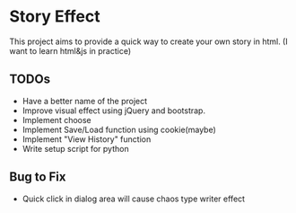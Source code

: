 # Story Effect

This project aims to provide a quick way to create your own story in html.
(I want to learn html&js in practice)

## TODOs

* Have a better name of the project
* Improve visual effect using jQuery and bootstrap.
* Implement choose
* Implement Save/Load function using cookie(maybe)
* Implement "View History" function
* Write setup script for python

## Bug to Fix

* Quick click in dialog area will cause chaos type writer effect
